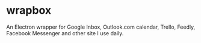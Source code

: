 # wrapbox

An Electron wrapper for Google Inbox, Outlook.com calendar, Trello, Feedly, Facebook Messenger and other site I use daily.
